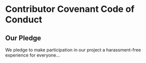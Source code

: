 # Contributor Covenant Code of Conduct

## Our Pledge
We pledge to make participation in our project a harassment-free experience for everyone...

